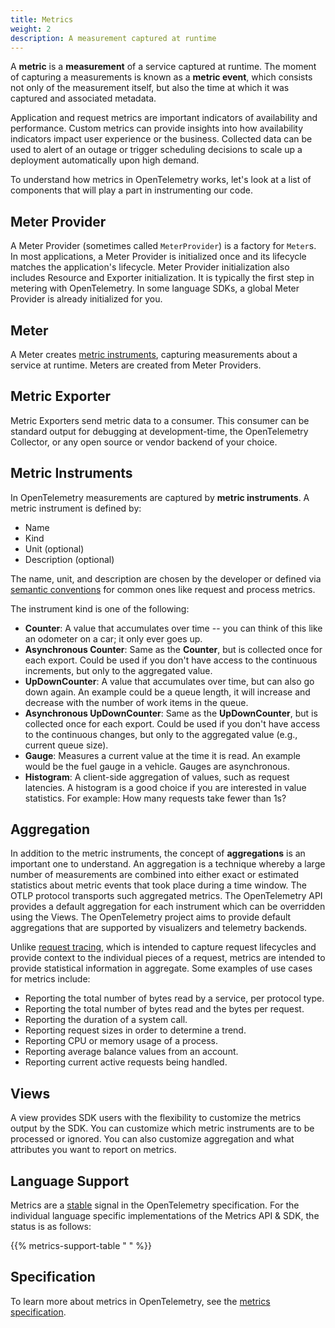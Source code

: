 ```yaml
---
title: Metrics
weight: 2
description: A measurement captured at runtime
---
```


A **metric** is a **measurement** of a service captured at runtime. The moment
of capturing a measurements is known as a **metric event**, which consists not
only of the measurement itself, but also the time at which it was captured and
associated metadata.

Application and request metrics are important indicators of availability and
performance. Custom metrics can provide insights into how availability
indicators impact user experience or the business. Collected data can be used to
alert of an outage or trigger scheduling decisions to scale up a deployment
automatically upon high demand.

To understand how metrics in OpenTelemetry works, let's look at a list of
components that will play a part in instrumenting our code.

## Meter Provider

A Meter Provider (sometimes called `MeterProvider`) is a factory for `Meter`s.
In most applications, a Meter Provider is initialized once and its lifecycle
matches the application's lifecycle. Meter Provider initialization also includes
Resource and Exporter initialization. It is typically the first step in metering
with OpenTelemetry. In some language SDKs, a global Meter Provider is already
initialized for you.

## Meter

A Meter creates [metric instruments](#metric-instruments), capturing
measurements about a service at runtime. Meters are created from Meter
Providers.

## Metric Exporter

Metric Exporters send metric data to a consumer. This consumer can be standard
output for debugging at development-time, the OpenTelemetry Collector, or any
open source or vendor backend of your choice.

## Metric Instruments

In OpenTelemetry measurements are captured by **metric instruments**. A metric
instrument is defined by:

- Name
- Kind
- Unit (optional)
- Description (optional)

The name, unit, and description are chosen by the developer or defined via
[semantic conventions](/docs/specs/semconv/general/metrics/) for common ones
like request and process metrics.

The instrument kind is one of the following:

- **Counter**: A value that accumulates over time -- you can think of this like
  an odometer on a car; it only ever goes up.
- **Asynchronous Counter**: Same as the **Counter**, but is collected once for
  each export. Could be used if you don't have access to the continuous
  increments, but only to the aggregated value.
- **UpDownCounter**: A value that accumulates over time, but can also go down
  again. An example could be a queue length, it will increase and decrease with
  the number of work items in the queue.
- **Asynchronous UpDownCounter**: Same as the **UpDownCounter**, but is
  collected once for each export. Could be used if you don't have access to the
  continuous changes, but only to the aggregated value (e.g., current queue
  size).
- **Gauge**: Measures a current value at the time it is read. An example would
  be the fuel gauge in a vehicle. Gauges are asynchronous.
- **Histogram**: A client-side aggregation of values, such as request latencies.
  A histogram is a good choice if you are interested in value statistics. For
  example: How many requests take fewer than 1s?

## Aggregation

In addition to the metric instruments, the concept of **aggregations** is an
important one to understand. An aggregation is a technique whereby a large
number of measurements are combined into either exact or estimated statistics
about metric events that took place during a time window. The OTLP protocol
transports such aggregated metrics. The OpenTelemetry API provides a default
aggregation for each instrument which can be overridden using the Views. The
OpenTelemetry project aims to provide default aggregations that are supported by
visualizers and telemetry backends.

Unlike [request tracing](/docs/concepts/signals/traces/), which is intended to
capture request lifecycles and provide context to the individual pieces of a
request, metrics are intended to provide statistical information in aggregate.
Some examples of use cases for metrics include:

- Reporting the total number of bytes read by a service, per protocol type.
- Reporting the total number of bytes read and the bytes per request.
- Reporting the duration of a system call.
- Reporting request sizes in order to determine a trend.
- Reporting CPU or memory usage of a process.
- Reporting average balance values from an account.
- Reporting current active requests being handled.

## Views

A view provides SDK users with the flexibility to customize the metrics output
by the SDK. You can customize which metric instruments are to be processed or
ignored. You can also customize aggregation and what attributes you want to
report on metrics.

## Language Support

Metrics are a [stable](/docs/specs/otel/versioning-and-stability/#stable) signal
in the OpenTelemetry specification. For the individual language specific
implementations of the Metrics API & SDK, the status is as follows:

{{% metrics-support-table " " %}}

## Specification

To learn more about metrics in OpenTelemetry, see the
[metrics specification](/docs/specs/otel/overview/#metric-signal).
